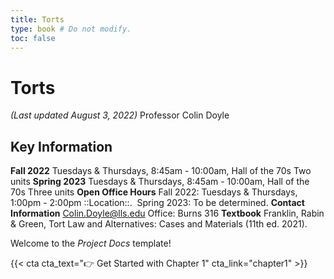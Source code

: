 ```yaml
---
title: Torts
type: book # Do not modify.
toc: false
---
```


# Torts
_(Last updated August 3, 2022)_
Professor Colin Doyle
## Key Information
**Fall 2022** Tuesdays & Thursdays, 8:45am - 10:00am, Hall of the 70s Two units
**Spring 2023** Tuesdays & Thursdays, 8:45am - 10:00am, Hall of the 70s Three units
**Open Office Hours** Fall 2022: Tuesdays & Thursdays, 1:00pm - 2:00pm ::Location::.  Spring 2023: To be determined.
**Contact Information** Colin.Doyle@lls.edu Office: Burns 316
**Textbook** Franklin, Rabin & Green, Tort Law and Alternatives: Cases and Materials (11th ed. 2021).

Welcome to the _Project Docs_ template!

{{< cta cta_text="👉 Get Started with Chapter 1" cta_link="chapter1" >}}
